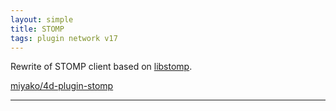 ```yaml
---
layout: simple
title: STOMP
tags: plugin network v17
---
```


Rewrite of STOMP client based on [libstomp](https://github.com/a3linux/libstomp).

<!--more-->

[miyako/4d-plugin-stomp](https://github.com/miyako/4d-plugin-stomp)

---
